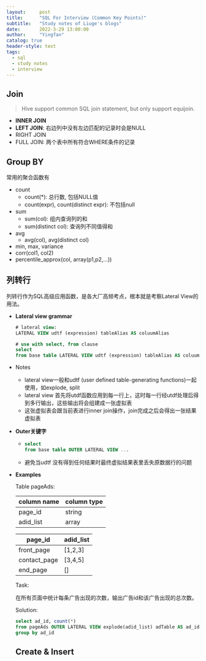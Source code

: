 ```yaml
---
layout:     post
title:      "SQL For Interview (Common Key Points)"
subtitle:   "Study notes of Liuge's blogs"
date:       2022-3-29 13:00:00
author:     "Yingfan"
catalog: true
header-style: text
tags:
  - sql
  - study notes
  - interview
---
```


## Join

> Hive support common SQL join statement, but only support equijoin.

- **INNER JOIN**
- **LEFT JOIN**: 右边列中没有左边匹配的记录时会是NULL
- RIGHT JOIN
- FULL JOIN: 两个表中所有符合WHERE条件的记录

## Group BY

常用的聚合函数有

- count
  - count(*): 总行数, 包括NULL值
  - count(expr), count(distinct expr): 不包括null
- sum
  - sum(col): 组内查询列的和
  - sum(distinct col): 查询列不同值得和
- avg
  - avg(col), avg(distinct col)
- min, max, variance
- corr(col1, col2)
- percentile_approx(col, array(p1,p2,...))

## 列转行

列转行作为SQL高级应用函数，是各大厂高频考点，根本就是考察Lateral View的用法。

- **Lateral view  grammar**

  ```sql
  # lateral view:
  LATERAL VIEW udtf (expression) tableAlias AS coluumAlias
  
  # use with select, from clause
  select 
  from base table LATERAL VIEW udtf (expression) tableAlias AS coluumAlias
  ```

- Notes

  - lateral view一般和udtf (user defined table-generating functions)一起使用，如explode, split
  - lateral view 首先将utdf函数应用到每一行上，这时每一行经utdf处理后得到多行输出，这些输出将会组建成一张虚拟表
  - 这张虚拟表会跟当前表进行inner join操作，join完成之后会得出一张结果虚拟表

- **Outer关键字**

  - ```sql
    select 
    from base table OUTER LATERAL VIEW ...
    ```

  - 避免当udtf 没有得到任何结果时最终虚拟结果表里丢失原数据行的问题

- **Examples**

  Table pageAds:

  | column name | column type |
  | ----------- | ----------- |
  | page_id     | string      |
  | adid_list   | array<int>  |

  | page_id      | adid_list |
  | ------------ | --------- |
  | front_page   | [1,2,3]   |
  | contact_page | [3,4,5]   |
  | end_page     | []        |

  Task:

  在所有页面中统计每条广告出现的次数，输出广告id和该广告出现的总次数。

  Solution:

  ```sql
  select ad_id, count(*)
  from pageAds OUTER LATERAL VIEW explode(adid_list) adTable AS ad_id
  group by ad_id
  ```

  ## Create & Insert 

  